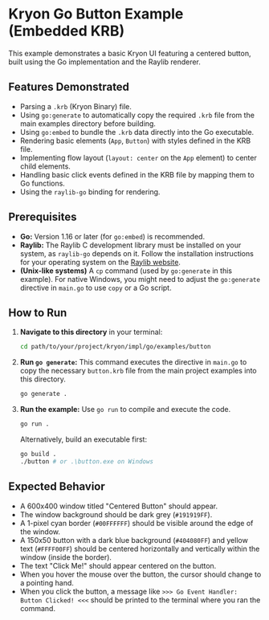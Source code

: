 # Kryon Go Button Example (Embedded KRB)

This example demonstrates a basic Kryon UI featuring a centered button, built using the Go implementation and the Raylib renderer.

## Features Demonstrated

*   Parsing a `.krb` (Kryon Binary) file.
*   Using `go:generate` to automatically copy the required `.krb` file from the main examples directory before building.
*   Using `go:embed` to bundle the `.krb` data directly into the Go executable.
*   Rendering basic elements (`App`, `Button`) with styles defined in the KRB file.
*   Implementing flow layout (`layout: center` on the `App` element) to center child elements.
*   Handling basic click events defined in the KRB file by mapping them to Go functions.
*   Using the `raylib-go` binding for rendering.

## Prerequisites

*   **Go:** Version 1.16 or later (for `go:embed`) is recommended.
*   **Raylib:** The Raylib C development library must be installed on your system, as `raylib-go` depends on it. Follow the installation instructions for your operating system on the [Raylib website](https://github.com/raysan5/raylib#installation).
*   **(Unix-like systems)** A `cp` command (used by `go:generate` in this example). For native Windows, you might need to adjust the `go:generate` directive in `main.go` to use `copy` or a Go script.

## How to Run

1.  **Navigate to this directory** in your terminal:
    ```bash
    cd path/to/your/project/kryon/impl/go/examples/button
    ```

2.  **Run `go generate`:** This command executes the directive in `main.go` to copy the necessary `button.krb` file from the main project examples into this directory.
    ```bash
    go generate .
    ```

3.  **Run the example:** Use `go run` to compile and execute the code.
    ```bash
    go run .
    ```
    Alternatively, build an executable first:
    ```bash
    go build .
    ./button # or .\button.exe on Windows
    ```

## Expected Behavior

*   A 600x400 window titled "Centered Button" should appear.
*   The window background should be dark grey (`#191919FF`).
*   A 1-pixel cyan border (`#00FFFFFF`) should be visible around the edge of the window.
*   A 150x50 button with a dark blue background (`#404080FF`) and yellow text (`#FFFF00FF`) should be centered horizontally and vertically within the window (inside the border).
*   The text "Click Me!" should appear centered on the button.
*   When you hover the mouse over the button, the cursor should change to a pointing hand.
*   When you click the button, a message like `>>> Go Event Handler: Button Clicked! <<<` should be printed to the terminal where you ran the command.
